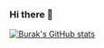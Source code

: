 ### Hi there 👋
[![Burak's GitHub stats](https://github-readme-stats.vercel.app/api?username=Burak-Yesil)](https://github.com/anuraghazra/github-readme-stats)
<!--
**Burak-Yesil/Burak-Yesil** is a ✨ _special_ ✨ repository because its `README.md` (this file) appears on your GitHub profile.

Here are some ideas to get you started:

- 🔭 I’m currently working on ...
- 🌱 I’m currently learning ...
- 👯 I’m looking to collaborate on ...
- 🤔 I’m looking for help with ...
- 💬 Ask me about ...
- 📫 How to reach me: ...
- 😄 Pronouns: ...
- ⚡ Fun fact: ...
-->
